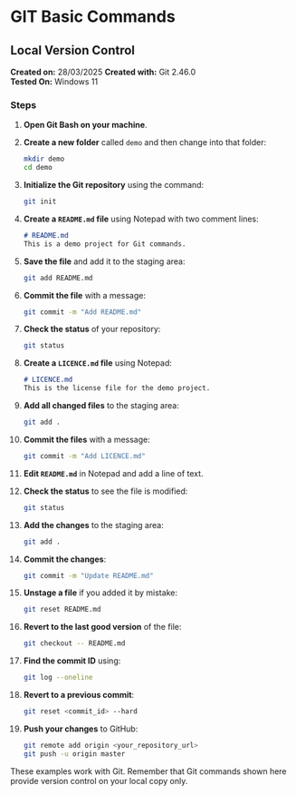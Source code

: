# GIT Basic Commands

## Local Version Control

**Created on:** 28/03/2025
**Created with:** Git 2.46.0  
**Tested On:** Windows 11  

### Steps

1. **Open Git Bash on your machine**.

2. **Create a new folder** called `demo` and then change into that folder:
    ```bash
    mkdir demo
    cd demo
    ```

3. **Initialize the Git repository** using the command:
    ```bash
    git init
    ```

4. **Create a `README.md` file** using Notepad with two comment lines:
    ```markdown
    # README.md
    This is a demo project for Git commands.
    ```

5. **Save the file** and add it to the staging area:
    ```bash
    git add README.md
    ```

6. **Commit the file** with a message:
    ```bash
    git commit -m "Add README.md"
    ```

7. **Check the status** of your repository:
    ```bash
    git status
    ```

8. **Create a `LICENCE.md` file** using Notepad:
    ```markdown
    # LICENCE.md
    This is the license file for the demo project.
    ```

9. **Add all changed files** to the staging area:
    ```bash
    git add .
    ```

10. **Commit the files** with a message:
    ```bash
    git commit -m "Add LICENCE.md"
    ```

11. **Edit `README.md`** in Notepad and add a line of text.

12. **Check the status** to see the file is modified:
    ```bash
    git status
    ```

13. **Add the changes** to the staging area:
    ```bash
    git add .
    ```

14. **Commit the changes**:
    ```bash
    git commit -m "Update README.md"
    ```

15. **Unstage a file** if you added it by mistake:
    ```bash
    git reset README.md
    ```

16. **Revert to the last good version** of the file:
    ```bash
    git checkout -- README.md
    ```

17. **Find the commit ID** using:
    ```bash
    git log --oneline
    ```

18. **Revert to a previous commit**:
    ```bash
    git reset <commit_id> --hard
    ```

19. **Push your changes** to GitHub:
    ```bash
    git remote add origin <your_repository_url>
    git push -u origin master
    ```

These examples work with Git. Remember that Git commands shown here provide version control on your local copy only.